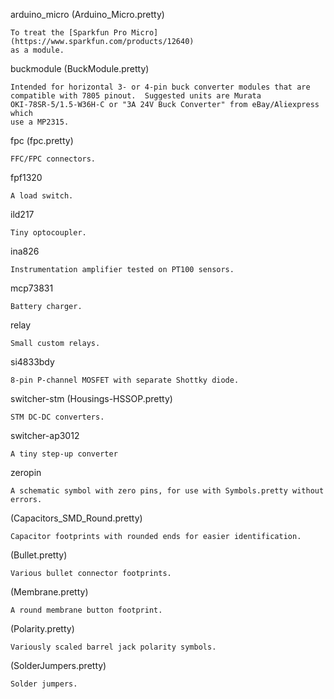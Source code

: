 arduino\_micro (Arduino\_Micro.pretty)

    To treat the [Sparkfun Pro Micro](https://www.sparkfun.com/products/12640)
    as a module.

buckmodule (BuckModule.pretty)

    Intended for horizontal 3- or 4-pin buck converter modules that are
    compatible with 7805 pinout.  Suggested units are Murata
    OKI-78SR-5/1.5-W36H-C or "3A 24V Buck Converter" from eBay/Aliexpress which
    use a MP2315.

fpc (fpc.pretty)

    FFC/FPC connectors.

fpf1320

    A load switch.

ild217

    Tiny optocoupler.

ina826

    Instrumentation amplifier tested on PT100 sensors.

mcp73831

    Battery charger.

relay

    Small custom relays.

si4833bdy

    8-pin P-channel MOSFET with separate Shottky diode.

switcher-stm (Housings-HSSOP.pretty)

    STM DC-DC converters.

switcher-ap3012

    A tiny step-up converter

zeropin

    A schematic symbol with zero pins, for use with Symbols.pretty without
    errors.

(Capacitors\_SMD\_Round.pretty)

    Capacitor footprints with rounded ends for easier identification.

(Bullet.pretty)

    Various bullet connector footprints.

(Membrane.pretty)

    A round membrane button footprint.

(Polarity.pretty)

    Variously scaled barrel jack polarity symbols.

(SolderJumpers.pretty)

    Solder jumpers.
